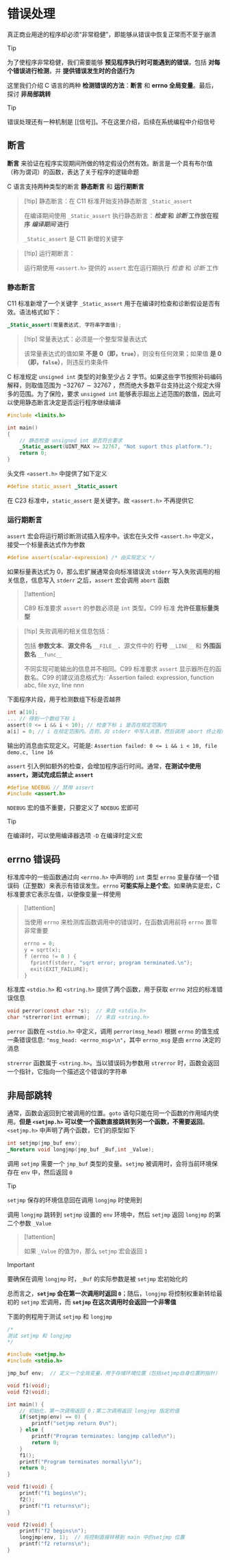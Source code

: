 # 错误处理

真正商业用途的程序却必须“非常稳健”，即能够从错误中恢复正常而不至于崩溃

> [!tip]
> 为了使程序非常稳健，我们需要能够 **预见程序执行时可能遇到的错误**，包括 **对每个错误进行检测**，并 **提供错误发生时的合适行为**
> 

这里我们介绍 C 语言的两种 **检测错误的方法**：**断言** 和 **errno 全局变量**。最后，探讨 **非局部跳转**

> [!tip] 
> 
> 错误处理还有一种机制是 [[信号]]。不在这里介绍，后续在系统编程中介绍信号
> 


## 断言


**断言** 来验证在程序实现期间所做的特定假设仍然有效。断言是一个具有布尔值（称为谓词）的函数，表达了关于程序的逻辑命题

C 语言支持两种类型的断言 **静态断言** 和 **运行期断言**

> [!tip] 静态断言：在 C11 标准开始支持静态断言 `_Static_assert` 
> 
> 在编译期间使用 `_Static_assert` 执行静态断言：**_检查_ 和 _诊断_ 工作放在程序 _编译期间_ 进行**
> 
> `_Static_assert` 是 C11 新增的关键字
> 

> [!tip] 运行期断言：
> 
> 运行期使用 `<assert.h>` 提供的 `assert` 宏在运行期执行 _检查_ 和 _诊断_ 工作
> 



### 静态断言

C11 标准新增了一个关键字 `_Static_assert` 用于在编译时检查和诊断假设是否有效。语法格式如下：

```c
_Static_assert(常量表达式, 字符串字面值);
```

> [!tip] 常量表达式：必须是一个整型常量表达式
> 
> 该常量表达式的值如果 **不是 $0$（即，`true`）**，则没有任何效果；如果值 **是 $0$（即，`false`）**，则违反约束条件
>   

C 标准规定 `unsigned int` 类型的对象至少占 $2$ 字节。如果这些字节按照补码编码解释，则取值范围为 $-32767 \sim 32767$ ，然而绝大多数平台支持比这个规定大得多的范围。为了保险，要求 `unsigned int` 能够表示超出上述范围的数值，因此可以使用静态断言决定是否运行程序继续编译

```c
#include <limits.h>

int main()
{
	// 静态检查 unsigned int 是否符合要求
	_Static_assert(UINT_MAX >= 32767, "Not suport this platform.");
	return 0;
}
```

头文件 `<assert.h>` 中提供了如下定义

```c
#define static_assert _Static_assert
```

在 C23 标准中，`static_assert` 是关键字。故 `<assert.h>` 不再提供它

### 运行期断言

`assert` 宏会将运行期诊断测试插入程序中。该宏在头文件 `<assert.h>` 中定义，接受一个标量表达式作为参数

```c
#define assert(scalar-expression) /* 由实现定义 */
```

如果标量表达式为 0，那么宏扩展通常会向标准错误流 `stderr` 写入失败调用的相关信息，信息写入 `stderr` 之后，`assert` 宏会调用 `abort` 函数

> [!attention] 
> 
>  C89 标准要求 `assert` 的参数必须是 `int` 类型。C99 标准 **允许任意标量类型**
> 

> [!tip] 失败调用的相关信息包括：
> 
> 包括 **参数文本**、**源文件名** `__FILE__`、源文件中的 **行号** `__LINE__` 和 **外围函数名** `__func__`
> 
> 不同实现可能输出的信息并不相同。C99 标准要求 `assert` 显示器所在的函数名。C99 的建议消息格式为: `Assertion failed: expression, function abc, file xyz, line nnn
> 


下面程序片段，用于检测数组下标是否越界

```c
int a[10];
... // 得到一个数组下标 i
assert(0 <= i && i < 10); // 检查下标 i 是否在规定范围内
a[i] = 0; // i 在规定范围内。否则，向 stderr 中写入消息，然后调用 abort 终止程序
```

输出的消息由实现定义。可能是: `Assertion failed: 0 <= i && i < 10, file demo.c, line 16`


`assert` 引入例如额外的检查，会增加程序运行时间。通常，**在测试中使用 `assert`，测试完成后禁止 `assert`**

```c
#define NDEBUG // 禁用 assert
#include <assert.h>
```

`NDEBUG` 宏的值不重要，只要定义了 `NDEBUG` 宏即可

> [!tip] 
> 
> 在编译时，可以使用编译器选项 `-D` 在编译时定义宏
> 

## errno 错误码

标准库中的一些函数通过向 `<errno.h>` 中声明的 `int` 类型 `errno` 变量存储一个错误码（正整数）来表示有错误发生。`errno` **可能实际上是个宏**。如果确实是宏，C 标准要求它表示左值，以便像变量一样使用

> [!attention] 
> 
> 当使用 `errno` 来检测库函数调用中的错误时，在函数调用前将 `errno` 置零非常重要
> 
> ```c
> errno = 0; 
> y = sqrt(x);  
> f (errno != 0 ) { 
> 	fprintf(stderr, "sqrt error; program terminated.\n"); 
> 	exit(EXIT_FAILURE); 
> } 
> ```
> 

标准库 `<stdio.h>` 和 `<string.h>` 提供了两个函数，用于获取 `errno` 对应的标准错误信息

```c
void perror(const char *s);  // 来自 <stdio.h> 
char *strerror(int errnum);  // 来自 <string.h>
```

`perror` 函数在 `<stdio.h>` 中定义，调用 `perror(msg_head)` 根据 `errno` 的值生成一条错误信息: `"msg_head: <errno_msg>\n"`，其中 `errno_msg` 是由 `errno` 决定的消息

`strerror` 函数属于 `<string.h>`。当以错误码为参数用 `strerror` 时，函数会返回一个指针，它指向一个描述这个错误的字符串
## 非局部跳转

通常，函数会返回到它被调用的位置。`goto` 语句只能在同一个函数的作用域内使用。**但是 `<setjmp.h>` 可以使一个函数直接跳转到另一个函数，不需要返回**。`<setjmp.h>` 中声明了两个函数，它们的原型如下

```c
int setjmp(jmp_buf env);
_Noreturn void longjmp(jmp_buf _Buf,int _Value);
```

调用 `setjmp` 需要一个 `jmp_buf` 类型的变量。`setjmp` 被调用时，会将当前环境保存在 `env` 中，然后返回 `0`

> [!tip] 
> 
> `setjmp` 保存的环境信息回在调用 `longjmp` 时使用到
> 

调用 `longjmp` 跳转到 `setjmp` 设置的 `env` 环境中，然后 `setjmp` 返回 `longjmp` 的第二个参数 `_Value`

> [!attention] 
> 
> 如果 `_Value` 的值为`0`，那么 `setjmp` 宏会返回 `1`
> 

> [!important] 
> 
> 要确保在调用 `longjmp` 时，`_Buf` 的实际参数是被 `setjmp` 宏初始化的
> 

总而言之，**`setjmp` 会在第一次调用时返回  `0`**；随后，`longjmp` 将控制权重新转给最初的 `setjmp` 宏调用，而 **`setjmp` 在这次调用时会返回一个非零值**

下面的例程用于测试 `setjmp` 和 `longjmp`

```c
/*
测试 setjmp 和 longjmp
*/

#include <setjmp.h>
#include <stdio.h>

jmp_buf env;  // 定义一个全局变量，用于存储环境位置（包括setjmp自身位置的指针）

void f1(void);
void f2(void);

int main() {
	// 初始化，第一次调用返回 0；第二次调用返回 longjmp 指定的值
    if(setjmp(env) == 0) {
        printf("setjmp return 0\n");
    } else {
        printf("Program terminates: longjmp called\n");
        return 0;
    }
    f1();
    printf("Program terminates normally\n");
    return 0;
}

void f1(void) {
    printf("f1 begins\n");
    f2();
    printf("f1 returns\n");
}

void f2(void) {
    printf("f2 begins\n");
    longjmp(env, 1);  // 将控制直接转移到 main 中的setjmp 位置
    printf("f2 returns\n");
}
```
